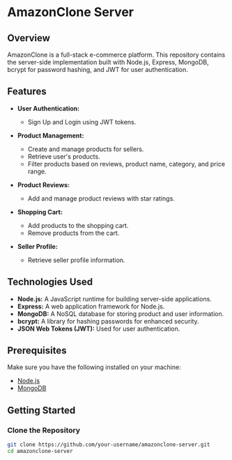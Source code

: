 # AmazonClone Server

## Overview

AmazonClone is a full-stack e-commerce platform. This repository contains the server-side implementation built with Node.js, Express, MongoDB, bcrypt for password hashing, and JWT for user authentication.

## Features

- **User Authentication:**

  - Sign Up and Login using JWT tokens.

- **Product Management:**

  - Create and manage products for sellers.
  - Retrieve user's products.
  - Filter products based on reviews, product name, category, and price range.

- **Product Reviews:**

  - Add and manage product reviews with star ratings.

- **Shopping Cart:**

  - Add products to the shopping cart.
  - Remove products from the cart.

- **Seller Profile:**
  - Retrieve seller profile information.

## Technologies Used

- **Node.js:** A JavaScript runtime for building server-side applications.
- **Express:** A web application framework for Node.js.
- **MongoDB:** A NoSQL database for storing product and user information.
- **bcrypt:** A library for hashing passwords for enhanced security.
- **JSON Web Tokens (JWT):** Used for user authentication.

## Prerequisites

Make sure you have the following installed on your machine:

- [Node.js](https://nodejs.org/)
- [MongoDB](https://www.mongodb.com/)

## Getting Started

### Clone the Repository

```bash
git clone https://github.com/your-username/amazonclone-server.git
cd amazonclone-server
```
